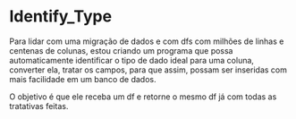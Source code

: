 # Identify_Type

Para lidar com uma migração de dados e com dfs com milhões de linhas e centenas de colunas, estou criando um programa que possa automaticamente identificar o tipo de dado ideal para uma coluna, converter ela, tratar os campos, para que assim, possam ser inseridas com mais facilidade em um banco de dados.

O objetivo é que ele receba um df e retorne o mesmo df já com todas as tratativas feitas.
